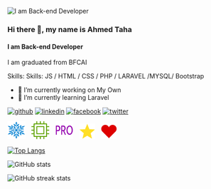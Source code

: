 ![I am Back-end Developer]()

### Hi there 👋, my name is Ahmed Taha
#### I am Back-end Developer

I am graduated from BFCAI 

Skills: Skills:  JS / HTML / CSS / PHP / LARAVEL /MYSQL/ Bootstrap

- 🔭 I’m currently working on My Own 
- 🌱 I’m currently learning Laravel 


[<img src='https://cdn.jsdelivr.net/npm/simple-icons@3.0.1/icons/github.svg' alt='github' height='40'>](https://github.com/Alfawakhry2)  [<img src='https://cdn.jsdelivr.net/npm/simple-icons@3.0.1/icons/linkedin.svg' alt='linkedin' height='40'>](https://www.linkedin.com/in/https://www.linkedin.com/in/ahmed-taha-7450b0222//)  [<img src='https://cdn.jsdelivr.net/npm/simple-icons@3.0.1/icons/facebook.svg' alt='facebook' height='40'>](https://www.facebook.com/https://www.facebook.com/profile.php?id=100006102099154)  [<img src='https://cdn.jsdelivr.net/npm/simple-icons@3.0.1/icons/twitter.svg' alt='twitter' height='40'>](https://twitter.com/alfawakhry2020)  

<a href='https://archiveprogram.github.com/'><img src='https://raw.githubusercontent.com/acervenky/animated-github-badges/master/assets/acbadge.gif' width='40' height='40'></a> <a href='https://docs.github.com/en/developers'><img src='https://raw.githubusercontent.com/acervenky/animated-github-badges/master/assets/devbadge.gif' width='40' height='40'></a> <a href='https://github.com/pricing'><img src='https://raw.githubusercontent.com/acervenky/animated-github-badges/master/assets/pro.gif' width='40' height='40'></a> <a href='https://stars.github.com/'><img src='https://raw.githubusercontent.com/acervenky/animated-github-badges/master/assets/starbadge.gif' width='35' height='35'></a> <a href='https://docs.github.com/en/github/supporting-the-open-source-community-with-github-sponsors'><img src='https://raw.githubusercontent.com/acervenky/animated-github-badges/master/assets/sponsorbadge.gif' width='35' height='35'></a> 

[![Top Langs](https://github-readme-stats.vercel.app/api/top-langs/?username=Alfawakhry2)](https://github.com/anuraghazra/github-readme-stats)

![GitHub stats](https://github-readme-stats.vercel.app/api?username=Alfawakhry2&show_icons=true)  

![GitHub streak stats](https://streak-stats.demolab.com/?user=Alfawakhry2)  

